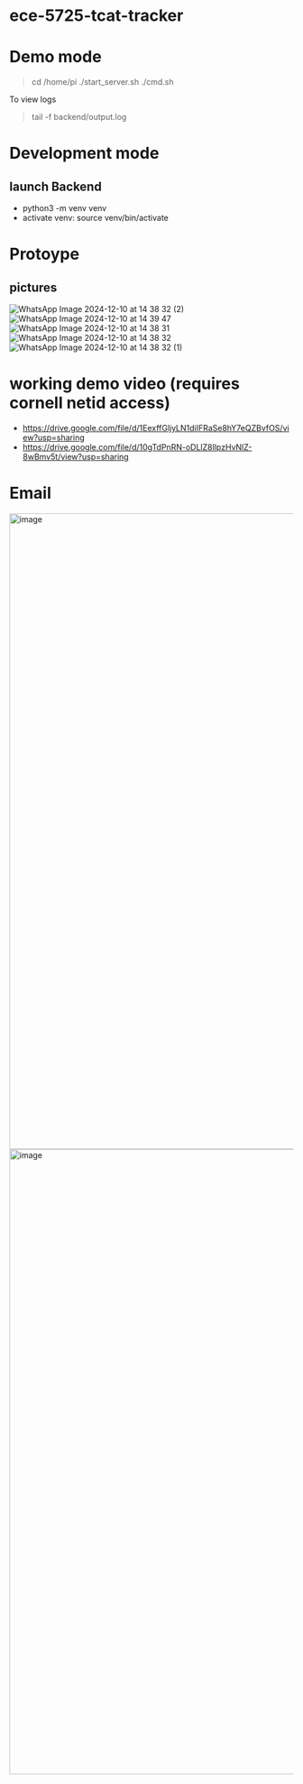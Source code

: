 # ece-5725-tcat-tracker

# Demo mode 
> cd /home/pi
> ./start_server.sh
> ./cmd.sh

To view logs
> tail -f backend/output.log

# Development mode 
## launch Backend 

- python3 -m venv venv
- activate venv: source venv/bin/activate

# Protoype
## pictures 

![WhatsApp Image 2024-12-10 at 14 38 32 (2)](https://github.com/user-attachments/assets/4956008b-3e35-4335-b4d9-a9578fcb584a)
![WhatsApp Image 2024-12-10 at 14 39 47](https://github.com/user-attachments/assets/9542c3cf-81f6-48be-9474-680b3eb9e958)
![WhatsApp Image 2024-12-10 at 14 38 31](https://github.com/user-attachments/assets/dd327cda-3997-4350-babf-75f03cfbee24)
![WhatsApp Image 2024-12-10 at 14 38 32](https://github.com/user-attachments/assets/e6fe1329-9b82-48c0-8540-747fb0054644)
![WhatsApp Image 2024-12-10 at 14 38 32 (1)](https://github.com/user-attachments/assets/338a63b8-834f-45eb-b953-93b7281268a8)

# working demo video (requires cornell netid access)

- https://drive.google.com/file/d/1EexffGljyLN1diIFRaSe8hY7eQZBvfOS/view?usp=sharing
- https://drive.google.com/file/d/10gTdPnRN-oDLlZ8IlpzHvNlZ-8wBmv5t/view?usp=sharing

# Email 

<img width="1128" alt="image" src="https://github.com/user-attachments/assets/82125535-041f-414e-9523-46b8c32b5df2">


<img width="1109" alt="image" src="https://github.com/user-attachments/assets/3c511dd6-35ba-4ad1-99c4-304853d090f6">
